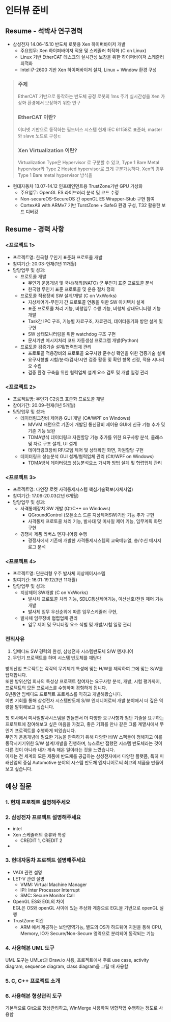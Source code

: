 # 인터뷰 준비
## Resume - 석박사 연구경력
* 삼성전자	14.06-15.10	반도체 로봇용 Xen 하이퍼바이저 개발
  * 주요업무: Xen 하이퍼바이저 적용 및 스케줄러 최적화 (C on Linux)
  * Linux 기반 EtherCAT 테스크의 실시간성 보장을 위한 하이퍼바이저 스케줄러 최적화 
  * Intel i7-2600 기반 Xen 하이퍼바이저 설치, Linux + Window 환경 구성

> ### 주제
> EtherCAT 기반으로 동작하는 반도체 공정 로봇의 1ms 주기 실시간성을 Xen 가상화 환경에서 보장하기 위한 연구 
> ### EtherCAT 이란?
> 이더넷 기반으로 동작하는 필드버스 시스템 현재 IEC 61158로 표준화,  master와 slave 노드로 구성ㄷ
> ### Xen Virtualization 이란?
> Virtualization Type은 Hypervisor 로 구분할 수 있고, Type 1 Bare Metal hypervisor와 Type 2 Hosted hypervisor로 크게 구분가능하다. Xen의 경우 Type 1 Bare metal hypervisor 방식을 


* 현대자동차	13.07-14.12	인포테인먼트용 TrustZone기반 GPU 가상화
  * 주요업무: OpenGL ES 라이브러리 분석 및 코드 수정
  * Non-secureOS-SecureOS 간 openGL ES Wrapper-Stub 구현 참여
  * CortexA9 with ARMv7 기반 TurstZone + SafeG 환경 구성, T32 활용한 보드 디버깅

## Resume - 경력 사항
### <프로젝트 1>
* 프로젝트명: 한국형 무인기 표준화 프로토콜 개발
* 참여기간: 20.03-현재(1년 11개월)
* 담당업무 및 성과: 
  * 프로토콜 개발
    - 무인기 운용개념 및 국내/해외(NATO) 군 무인기 표준 프로토콜 분석
    - 한국형 무인기 표준 프로토콜 및 운용 절차 정의
  * 프로토콜 적용장비 SW 설계/개발 (C on VxWorks)
    - 지상제어기-무인기 간 프로토콜 연동을 위한 SW 아키텍처 설계
    - 표준 프로토콜 처리 기능, 비행임무 수행 기능, 비행체 상태모니터링 기능 개발
    - Task간 IPC 구조, 기능별 자료구조, 자료관리, 데이터동기화 방안 설계 및 구현
    - SW 상태모니터링을 위한 watchdog 구조 구현
    - 문서기반 메시지처리 코드 자동생성 프로그램 개발(Python)
  * 프로토콜 검증기술 설계/협력업체 관리
    - 프로토콜 적용장비의 프로토콜 요구사항 준수성 확인을 위한 검증기술 설계
    - 요구사항별 시험/분석/검사/시연 검증 활동 및 확인 항목 선정, 적용 시나리오 수립
    - 검증 환경 구축을 위한 협력업체 설계 요소 검토 및 개발 일정 관리

### <프로젝트 2>
* 프로젝트명: 무인기 C2링크 표준화 프로토콜 개발
* 참여기간: 20.09-현재(1년 5개월)
* 담당업무 및 성과: 
  *  데이터링크장비 제어용 GUI 개발 (C#/WPF on Windows)
     - MVVM 패턴으로 기존에 개발된 통신장비 제어용 GUI에 신규 기능 추가 및 기존 기능 보완
     - TDMA방식 데이터링크 자원할당 기능 추가를 위한 요구사항 분석, 클래스 및 자료 구조 설계, UI 설계
     - 데이터링크장비 RF/모뎀 제어 및 상태확인 화면, 자원할당 구현
  *  데이터링크 성능분석 GUI 설계/협력업체 관리 (C#/WPF on Windows)
     - TDMA방식 데이터링크 성능분석요소 가시화 방법 설계 및 협렵업체 관리

### <프로젝트 3>
* 프로젝트명: 다연장 로켓 사격통제시스템 핵심기술확보(자체사업)
* 참여기간: 17.09-20.03(2년 6개월)
* 담당업무 및 성과: 
  * 사격통제장치 SW 개발 (Qt/C++ on Windows)
    - QGroundControl (오픈소스 드론 지상제어SW)기반 기능 추가 구현
    - 사격통제 프로토콜 처리 기능, 발사대 및 미사일 제어 기능, 임무계획 화면 구현
  * 경쟁사 제품 리버스 엔지니어링 수행
    - 경쟁사에서 기존에 개발한 사격통제시스템의 교육메뉴얼, 송/수신 메시지 로그 분석

### <프로젝트 4>
* 프로젝트명: 단분리형 우주 발사체 지상제어시스템
* 참여기간: 16.01-19.12(3년 11개월)
* 담당업무 및 성과: 
  * 지상제어 SW개발 (C on VxWorks)
    - 발사체 프로토콜 처리 기능, SDLC통신제어기능, 이산신호/전원 제어 기능 개발
    - 발사체 임무 우선순위에 따른 임무스케줄러 구현, 
  * 발사체 임무장비 협렵업체 관리
    - 임무 제어 및 모니터링 요소 식별 및 개발/시험 일정 관리

### 전직사유
1.	임베디드 SW 경력의 완성, 삼성전자 시스템반도체 S/W 엔지니어
2.	무인기 프로젝트를 하며 시스템 반도체를 깨닫다  

 방위산업 프로젝트는 각각의 무기체계 특성에 맞는 H/W를 제작하여 그에 맞는 S/W를 탑재합니다.  
 또한 방위산업 회사의 특성상 프로젝트 참여자는 요구사항 분석, 개발, 시험 평가까지, 프로젝트의 모든 프로세스를 수행하며 경험하게 됩니다.  
 6년동안 임베디드 프로젝트 프로세스를 익히고 개발해봤습니다.  
 이번 기회를 통해 삼성전자 시스템반도체 S/W 엔지니어로써 개발 분야에서 더 깊은 역량을 발휘해보고 싶습니다.  
 
 첫 회사에서 미사일발사시스템을 만들면서 더 다양한 요구사항과 첨단 기술을 요구하는 프로젝트에 참여해보고 싶은 마음을 가졌고, 좋은 기회를 만나 같은 그룹 계열사에서 무인기 프로젝트를 수행하게 되었습니다.  
 무인기 운용개념에 필요한 기능을 만족하기 위해 다양한 H/W 스펙들이 정해지고 이를 동작시키기위한 S/W 설계/개발을 진행하며, 뉴스로만 접했던 시스템 반도체라는 것이 다른 것이 아니라 내가 계속 해온 일이라는 것을 느꼈습니다.  
 이제는 전 세계의 모든 제품에 반도체를 공급하는 삼성전자에서 다양한 플랫폼, 특히 미래산업의 중심 Automotive 분야의 시스템 반도체 엔지니어로써 최고의 제품을 만들어보고 싶습니다.


## 예상 질문
### 1. 현재 프로젝트 설명해주세요

### 2. 삼성전자 프로젝트 설명해주세요
 - intel
 - Xen 스케줄러의 종류와 특성
   - CREDIT 1, CREDIT 2
 - 
### 3. 현대자동차 프로젝트 설명해주세요
 - VADI 관련 설명
 - LET-V 관련 설명 
   - VMM: Virtual Machine Manager
   - IPI: Inter Processor Interrupt
   - SMC: Secure Monitor Call
 - OpenGL ES와 EGL의 차이  
    EGL은 OS와 openGL 사이에 있는 추상화 계층으로 EGL을 기반으로 openGL 실행
 - TrustZone 이란  
   - ARM 에서 제공하는 보안영역기능, 별도의 OS가 하드웨어 지원을 통해 CPU, Memory, IO가 Secure/Non-Secure 영역으로 분리되어 동작되는 기능
 
### 4. 사용해본 UML 도구
UML 도구는 UMLet과 Draw.io 사용, 프로젝트에서 주로 use case, activity diagram, sequence diagram, class diagram을 그릴 때 사용함
### 5. C, C++ 프로젝트 소개

### 6. 사용해본 형상관리 도구
기본적으로 Git으로 형상관리하고, WinMerge 사용하여 병합작업 수행하는 정도로 사용함


